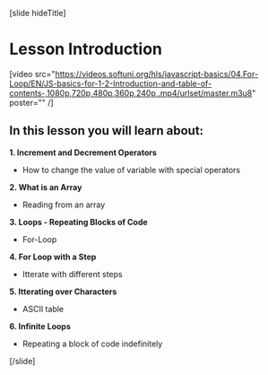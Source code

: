 [slide hideTitle]
# Lesson Introduction

[video src="https://videos.softuni.org/hls/javascript-basics/04.For-Loop/EN/JS-basics-for-1-2-Introduction-and-table-of-contents-,1080p,720p,480p,360p,240p,.mp4/urlset/master.m3u8" poster="" /]

## In this lesson you will learn about:

**1. Increment and Decrement Operators**
- How to change the value of variable with special operators

**2. What is an Array**
- Reading from an array

**3. Loops - Repeating Blocks of Code**
- For-Loop

**4. For Loop with a Step**
- Itterate with different steps 

**5. Itterating over Characters**
- ASCII table

**6. Infinite Loops**
- Repeating a block of code indefinitely

[/slide]
